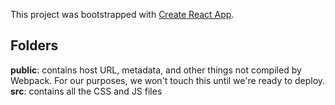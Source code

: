 This project was bootstrapped with [Create React App](https://github.com/facebook/create-react-app).

## Folders
**public**: contains host URL, metadata, and other things not compiled by Webpack. For our purposes, we won't touch this until we're ready to deploy.
**src**: contains all the CSS and JS files